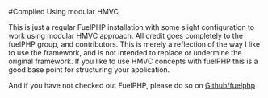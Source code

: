 #Compiled Using modular HMVC

This is just a regular FuelPHP installation with some slight configuration to work using modular HMVC approach. All credit goes completely to the fuelPHP group, and contributors. This is merely a reflection of the way I like to use the framework, and is not intended to replace or undermine the original framework. If you like to use HMVC concepts with fuelPHP this is a good base point for structuring your application.

And if you have not checked out FuelPHP, please do so on [Github/fuelphp](https://github.com/fuelphp/)
